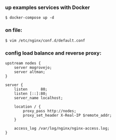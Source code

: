 ### up examples services with Docker

```
$ docker-compose up -d
```

### on file:
```
$ vim /etc/nginx/conf.d/default.conf
```

### config load balance and reverse proxy:

```
upstream nodes {
    server mogrovejo;
    server altman;
}

server {
    listen      80;
    listen [::]:80;
    server_name localhost;

    location / {
        proxy_pass http://nodes;
        proxy_set_header X-Real-IP $remote_addr;
    }

    access_log /var/log/nginx/nginx-access.log;
}
```